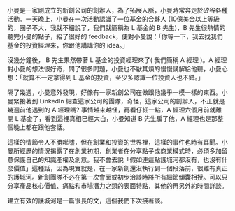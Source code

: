 小曼是一家剛成立的新創公司的創辦人，為了拓展人脈，小曼時常奔走於矽谷各種活動。一天晚上，小曼在一次活動認識了一位基金的合夥人 (10億美金以上等級的，圈子不大，我就不細說了，我們就簡稱為 L 基金的 B 先生)，B 先生很熱情的聽完小曼的點子，給了很好的 feedback，便對小曼說：「你等一下，我去找我們基金的投資經理來，你跟他講講你的 idea。」

沒幾分鐘後， B 先生果然帶著 L 基金的投資經理來了( 我們簡稱 A 經理 )。A 經理對小曼的想法很好奇，問了很多問題，小曼也不厭其煩的慢慢講解給他聽，小曼心想：「就算不一定拿得到 L 基金的投資，至少多認識一位投資人也不錯。」

隔了幾週，小曼意外發現，好像有一家新創公司在做跟他幾乎一模一樣的東西。小曼緊接著到 LinkedIn 細查這家公司的團隊，奇怪，這家公司的創辦人，不正就是幾週前他遇到的 A 經理嗎? 事情越來越怪，再看仔細一點，A 經理六個月前就離開 L 基金了，看到這裡真相已經大白，小曼知道 B 先生騙了他，A 經理也是那整個晚上都在跟他套話。

這樣的情節令人不勝唏噓，但在創業和投資的世界裡，這樣的事件也時有耳聞。小曼所經歷的情況揭露了在創業初期，創業者在分享點子或商業模式時，必須多加留意保護自己的知識產權及創意。我不會去說「假如連這點護城河都沒有，也沒有什麼價值」這種話，因為現實就是，在一家新創還沒執行到一個段落前，很難有真正的護城河。新創團隊不必在第一次會面或初步洽談時將所有細節傾囊相授。可以只分享產品核心價值、痛點和市場潛力之類的表面特點，其他的再另外約時間詳談。

建立有效的護城河是一篇很長的文，這個我們下次接著談。